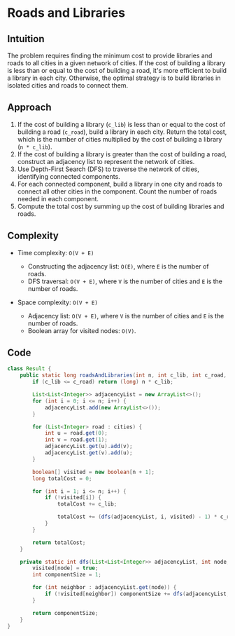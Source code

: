 # Roads and Libraries

## Intuition

The problem requires finding the minimum cost to provide libraries and roads to all cities in a given network of cities. If the cost of building a library is less than or equal to the cost of building a road, it's more efficient to build a library in each city. Otherwise, the optimal strategy is to build libraries in isolated cities and roads to connect them.

## Approach

1. If the cost of building a library (`c_lib`) is less than or equal to the cost of building a road (`c_road`), build a library in each city. Return the total cost, which is the number of cities multiplied by the cost of building a library (`n * c_lib`).
2. If the cost of building a library is greater than the cost of building a road, construct an adjacency list to represent the network of cities.
3. Use Depth-First Search (DFS) to traverse the network of cities, identifying connected components.
4. For each connected component, build a library in one city and roads to connect all other cities in the component. Count the number of roads needed in each component.
5. Compute the total cost by summing up the cost of building libraries and roads.

## Complexity

- Time complexity: `O(V + E)`

  - Constructing the adjacency list: `O(E)`, where `E` is the number of roads.
  - DFS traversal: `O(V + E)`, where `V` is the number of cities and `E` is the number of roads.

- Space complexity: `O(V + E)`
  - Adjacency list: `O(V + E)`, where `V` is the number of cities and `E` is the number of roads.
  - Boolean array for visited nodes: `O(V)`.

## Code

```java
class Result {
    public static long roadsAndLibraries(int n, int c_lib, int c_road, List<List<Integer>> cities) {
        if (c_lib <= c_road) return (long) n * c_lib;

        List<List<Integer>> adjacencyList = new ArrayList<>();
        for (int i = 0; i <= n; i++) {
            adjacencyList.add(new ArrayList<>());
        }

        for (List<Integer> road : cities) {
            int u = road.get(0);
            int v = road.get(1);
            adjacencyList.get(u).add(v);
            adjacencyList.get(v).add(u);
        }

        boolean[] visited = new boolean[n + 1];
        long totalCost = 0;

        for (int i = 1; i <= n; i++) {
            if (!visited[i]) {
                totalCost += c_lib;

                totalCost += (dfs(adjacencyList, i, visited) - 1) * c_road;
            }
        }

        return totalCost;
    }

    private static int dfs(List<List<Integer>> adjacencyList, int node, boolean[] visited) {
        visited[node] = true;
        int componentSize = 1;

        for (int neighbor : adjacencyList.get(node)) {
            if (!visited[neighbor]) componentSize += dfs(adjacencyList, neighbor, visited);
        }

        return componentSize;
    }
}
```
